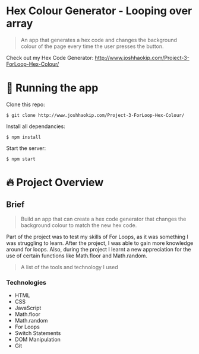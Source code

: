 # Hex Colour Generator - Looping over array

> An app that generates a hex code and changes the background colour of the page every time the user presses the button. 


Check out my Hex Code Generator: http://www.joshhaokip.com/Project-3-ForLoop-Hex-Colour/


# :running: Running the app

Clone this repo:

```
$ git clone http://www.joshhaokip.com/Project-3-ForLoop-Hex-Colour/
```

Install all dependancies:

```
$ npm install
```

Start the server:

```
$ npm start
```

# :fire: Project Overview

## Brief

> Build an app that can create a hex code generator that changes the background colour to match the new hex code. 

Part of the project was to test my skills of For Loops, as it was something I was struggling to learn. After the project, I was able to gain more knowledge around for loops. Also, during the project I learnt a new appreciation for the use of certain functions like Math.floor and Math.random.

> A list of the tools and technology I used

### Technologies

- HTML
- CSS
- JavaScript
- Math.floor
- Math.random 
- For Loops
- Switch Statements
- DOM Manipulation
- Git
